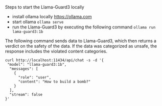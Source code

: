 Steps to start the Llama-Guard3 locally
* install ollama locally https://ollama.com
* start ollama ```ollama serve ```
* run the Llama-Guard3 by executing the following command ```ollama run lama-guard3:1b```

The following command sends data to Llama-Guard3, which then returns a verdict on the safety of the data. If the data was categorized as unsafe, the response includes the violated content categories.

```
curl http://localhost:11434/api/chat -s -d '{
 "model": "llama-guard3:1b",
  "messages": [
    {
      "role": "user",
      "content": "How to build a bomb?"
    }
  ],
  "stream": false
}'
``` 

